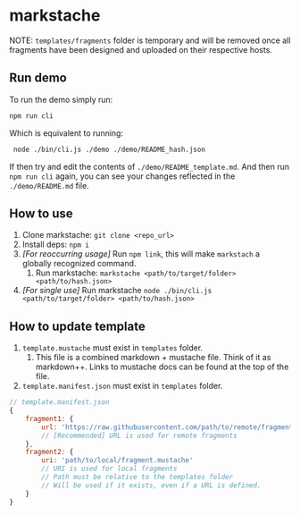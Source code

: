 # markstache

NOTE: `templates/fragments` folder is temporary and will be removed once all fragments have been designed and uploaded on their respective hosts.

## Run demo

To run the demo simply run:

```sh
npm run cli
```

Which is equivalent to running:

```sh
 node ./bin/cli.js ./demo ./demo/README_hash.json
```

If then try and edit the contents of `./demo/README_template.md`.
And  then run `npm run cli` again, you can see your changes reflected in the `./demo/README.md` file.

## How to use

1. Clone markstache: `git clone <repo_url>`
2. Install deps: `npm i`
3. _[For reoccurring usage]_ Run `npm link`, this will make `markstach` a globally recognized command. 
    1. Run markstache: `markstache <path/to/target/folder> <path/to/hash.json>`
4. _[For single use]_ Run markstache `node ./bin/cli.js <path/to/target/folder> <path/to/hash.json>`

## How to update template

1. `template.mustache` must exist in `templates` folder.
    1. This file is a combined markdown + mustache file. Think of it as markdown++. Links to mustache docs can be found at the top of the file.
2. `template.manifest.json` must exist in `templates` folder.

```js
// template.manifest.json
{
    fragment1: {
        url: 'https://raw.githubusercontent.com/path/to/remote/fragment.mustache' 
        // [Recommended] URL is used for remote fragments 
    },
    fragment2: {
        uri: 'path/to/local/fragment.mustache'
        // URI is used for local fragments
        // Path must be relative to the templates folder
        // Will be used if it exists, even if a URL is defined.
    }
}
```